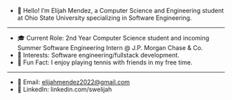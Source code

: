 - 👋 Hello! I’m Elijah Mendez, a Computer Science and Engineering student at Ohio State University specializing in Software Engineering.
----
- 🎓 Current Role: 2nd Year Computer Science student and incoming Summer Software Engineering Intern @ J.P. Morgan Chase & Co.
- 🌟 Interests: Software engineering/fullstack development.
- 🎾 Fun Fact: I enjoy playing tennis with friends in my free time.
---
- 📧 Email: elijahmendez2022@gmail.com
- 💼 LinkedIn: linkedin.com/swelijah
